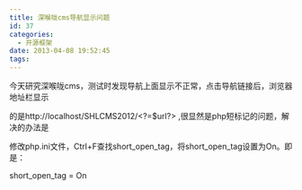 ```yaml
---
title: 深喉咙cms导航显示问题
id: 37
categories:
  - 开源框架
date: 2013-04-08 19:52:45
tags:
---
```


今天研究深喉咙cms，测试时发现导航上面显示不正常，点击导航链接后，浏览器地址栏显示

的是http://localhost/SHLCMS2012/&lt;?=$url?&gt; ,很显然是php短标记的问题，解决的办法是

修改php.ini文件，Ctrl+F查找short_open_tag，将short_open_tag设置为On。即是：

short_open_tag = On